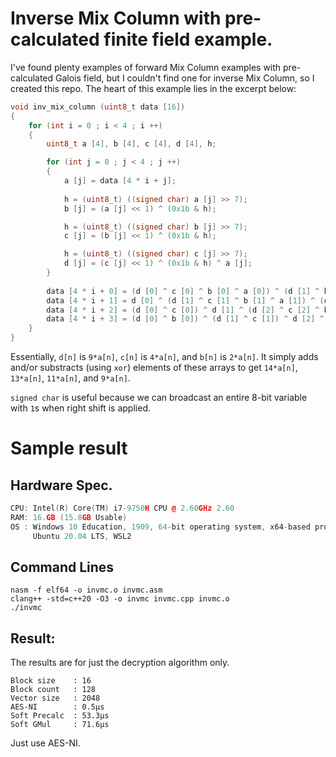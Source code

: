 # Inverse Mix Column with pre-calculated finite field example.
I've found plenty examples of forward Mix Column examples with pre-calculated
Galois field, but I couldn't find one for inverse Mix Column, so I created this repo.
The heart of this example lies in the excerpt below:
```c++
void inv_mix_column (uint8_t data [16])
{
	for (int i = 0 ; i < 4 ; i ++)
	{
		uint8_t a [4], b [4], c [4], d [4], h;

		for (int j = 0 ; j < 4 ; j ++)
		{
			a [j] = data [4 * i + j];
			
			h = (uint8_t) ((signed char) a [j] >> 7);
			b [j] = (a [j] << 1) ^ (0x1b & h);

			h = (uint8_t) ((signed char) b [j] >> 7);
			c [j] = (b [j] << 1) ^ (0x1b & h);

			h = (uint8_t) ((signed char) c [j] >> 7);
			d [j] = (c [j] << 1) ^ (0x1b & h) ^ a [j];
		}
		
		data [4 * i + 0] = (d [0] ^ c [0] ^ b [0] ^ a [0]) ^ (d [1] ^ b [1]) ^ (d [2] ^ c [2]) ^ d [3];
		data [4 * i + 1] = d [0] ^ (d [1] ^ c [1] ^ b [1] ^ a [1]) ^ (d [2] ^ b [2]) ^ (d [3] ^ c [3]);
		data [4 * i + 2] = (d [0] ^ c [0]) ^ d [1] ^ (d [2] ^ c [2] ^ b [2] ^ a [2]) ^ (d [3] ^ b [3]);
		data [4 * i + 3] = (d [0] ^ b [0]) ^ (d [1] ^ c [1]) ^ d [2] ^ (d [3] ^ c [3] ^ b [3] ^ a [3]);
	}
}
```
Essentially, ```d[n]``` is ```9*a[n]```, ```c[n]``` is ```4*a[n]```, and ```b[n]``` is ```2*a[n]```. 
It simply adds and/or substracts (using ```xor```) elements of these arrays to get ```14*a[n]```, ```13*a[n]```, ```11*a[n]```, and ```9*a[n]```.

```signed char``` is useful because we can broadcast an entire 8-bit variable with ```1```s when right shift is applied.

# Sample result
## Hardware Spec.
```c++
CPU: Intel(R) Core(TM) i7-9750H CPU @ 2.60GHz 2.60
RAM: 16.GB (15.8GB Usable)
OS : Windows 10 Education, 1909, 64-bit operating system, x64-based processor.
     Ubuntu 20.04 LTS, WSL2
```
## Command Lines
```
nasm -f elf64 -o invmc.o invmc.asm
clang++ -std=c++20 -O3 -o invmc invmc.cpp invmc.o
./invmc
```
## Result:
The results are for just the decryption algorithm only.

```
Block size    : 16
Block count   : 128
Vector size   : 2048
AES-NI        : 0.5μs
Soft Precalc  : 53.3μs
Soft GMul     : 71.6μs
```

Just use AES-NI.

